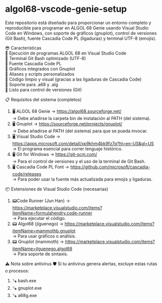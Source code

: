 # algol68-vscode-genie-setup
Este repositorio está diseñado para proporcionar un entorno completo y reproducible para programar en ALGOL 68 Genie usando Visual Studio Code en Windows, con soporte de gráficos (gnuplot), control de versiones (Git Bash), fuente Cascadia Code PL (ligaduras) y terminal UTF-8 (emojis).

😎 Características              
🎯 Ejecución de programas ALGOL 68 en Visual Studio Code           
🎯 Terminal Git Bash optimizado (UTF-8)           
🎯 Fuente Cascadia Code PL                
🎯 Gráficos integrados con Gnuplot        
🎯 Aliases y scripts personalizados           
🎯 Código limpio y visual (gracias a las ligaduras de Cascadia Code)           
🎯 Soporte para .a68 y .alg             
🎯 Listo para control de versiones (Git)              

📋 Requisitos del sistema (completos)
1.	🖥️ ALGOL 68 Genie
→ https://algol68.sourceforge.net/                     
→ Debe añadirse la carpeta bin de instalación al PATH (del sistema).
3.	🖥️ Gnuplot
→ https://sourceforge.net/projects/gnuplot/              
→ Debe añadirse al PATH (del sistema) para que se pueda invocar.
4.	🖥️ Visual Studio Code
→ https://apps.microsoft.com/detail/xp9khm4bk9fz7q?hl=en-US&gl=US    
→ El programa esencial para correr lenguaje histórico.
6.	🖥️ Git for Windows
→ https://git-scm.com/                                           
→ Para el control de versiones y el uso de la terminal de Git Bash.
7.	🖥️ Cascadia Code PL Font
→ https://github.com/microsoft/cascadia-code/releases             
→ Para poder usar la fuente más actualizada para emojis y ligaduras.

📦 Extensiones de Visual Studio Code (necesarias)
1.	📟Code Runner (Jun Han)
→ https://marketplace.visualstudio.com/items?itemName=formulahendry.code-runner  
→ Para ejecutar el código.
2.	📟  Algol68 (jlguenego)
→ https://marketplace.visualstudio.com/items?itemName=mammothb.gnuplot  
→ Para usar gráficos o análisis.
3.	📟 Gnuplot (mammoth)
→ https://marketplace.visualstudio.com/items?itemName=jlguenego.algol68   
→ Para soporte de sintaxis.

⚠️ Nota sobre antivirus
🛡️ Si tu antivirus genera alertas, excluye estas rutas o procesos:
1. 🪚 bash.exe
2. 🪚 gnuplot.exe
3. 🪚 a68g.exe
